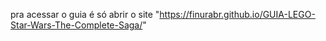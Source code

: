 pra acessar o guia é só abrir o site "https://finurabr.github.io/GUIA-LEGO-Star-Wars-The-Complete-Saga/"
